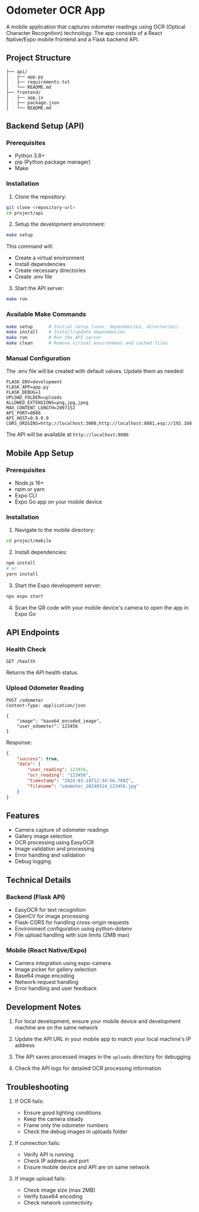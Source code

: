 # Odometer OCR App

A mobile application that captures odometer readings using OCR (Optical Character Recognition) technology. The app consists of a React Native/Expo mobile frontend and a Flask backend API.

## Project Structure 

```
├── api/
│   ├── app.py
│   ├── requirements.txt
│   └── README.md
├── frontend/
│   ├── app.js
│   ├── package.json
│   └── README.md
```

## Backend Setup (API)

### Prerequisites
- Python 3.8+
- pip (Python package manager)
- Make

### Installation

1. Clone the repository:
```bash
git clone <repository-url>
cd project/api
```

2. Setup the development environment:
```bash
make setup
```
This command will:
- Create a virtual environment
- Install dependencies
- Create necessary directories
- Create .env file

3. Start the API server:
```bash
make run
```

### Available Make Commands

```bash
make setup      # Initial setup (venv, dependencies, directories)
make install    # Install/update dependencies
make run        # Run the API server
make clean      # Remove virtual environment and cached files
```

### Manual Configuration

The .env file will be created with default values. Update them as needed:
```env
FLASK_ENV=development
FLASK_APP=app.py
FLASK_DEBUG=1
UPLOAD_FOLDER=uploads
ALLOWED_EXTENSIONS=png,jpg,jpeg
MAX_CONTENT_LENGTH=2097152
API_PORT=8086
API_HOST=0.0.0.0
CORS_ORIGINS=http://localhost:3000,http://localhost:8081,exp://192.168.1.2:8081,exp://localhost:8081
```

The API will be available at `http://localhost:8086`

## Mobile App Setup

### Prerequisites
- Node.js 16+
- npm or yarn
- Expo CLI
- Expo Go app on your mobile device

### Installation

1. Navigate to the mobile directory:
```bash
cd project/mobile
```

2. Install dependencies:
```bash
npm install
# or
yarn install
```

3. Start the Expo development server:
```bash
npx expo start
```

4. Scan the QR code with your mobile device's camera to open the app in Expo Go

## API Endpoints

### Health Check
```
GET /health
```
Returns the API health status.

### Upload Odometer Reading
```
POST /odometer
Content-Type: application/json

{
    "image": "base64_encoded_image",
    "user_odometer": 123456
}
```

Response:
```json
{
    "success": true,
    "data": {
        "user_reading": 123456,
        "ocr_reading": "123456",
        "timestamp": "2024-03-14T12:34:56.789Z",
        "filename": "odometer_20240314_123456.jpg"
    }
}
```

## Features

- Camera capture of odometer readings
- Gallery image selection
- OCR processing using EasyOCR
- Image validation and processing
- Error handling and validation
- Debug logging

## Technical Details

### Backend (Flask API)
- EasyOCR for text recognition
- OpenCV for image processing
- Flask-CORS for handling cross-origin requests
- Environment configuration using python-dotenv
- File upload handling with size limits (2MB max)

### Mobile (React Native/Expo)
- Camera integration using expo-camera
- Image picker for gallery selection
- Base64 image encoding
- Network request handling
- Error handling and user feedback

## Development Notes

1. For local development, ensure your mobile device and development machine are on the same network

2. Update the API URL in your mobile app to match your local machine's IP address

3. The API saves processed images in the `uploads` directory for debugging

4. Check the API logs for detailed OCR processing information

## Troubleshooting

1. If OCR fails:
   - Ensure good lighting conditions
   - Keep the camera steady
   - Frame only the odometer numbers
   - Check the debug images in uploads folder

2. If connection fails:
   - Verify API is running
   - Check IP address and port
   - Ensure mobile device and API are on same network

3. If image upload fails:
   - Check image size (max 2MB)
   - Verify base64 encoding
   - Check network connectivity